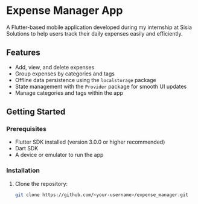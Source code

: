 # Expense Manager App

A Flutter-based mobile application developed during my internship at Sisia Solutions to help users track their daily expenses easily and efficiently.

## Features

- Add, view, and delete expenses  
- Group expenses by categories and tags  
- Offline data persistence using the `localstorage` package  
- State management with the `Provider` package for smooth UI updates  
- Manage categories and tags within the app  

## Getting Started

### Prerequisites

- Flutter SDK installed (version 3.0.0 or higher recommended)  
- Dart SDK  
- A device or emulator to run the app  

### Installation

1. Clone the repository:  
   ```bash
   git clone https://github.com/<your-username>/expense_manager.git

